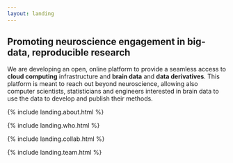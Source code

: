 ```yaml
---
layout: landing
---
```


## Promoting neuroscience engagement in big-data, reproducible research

We are developing an open, online platform to provide a seamless access to **cloud computing** infrastructure and **brain data** and **data derivatives**. This platform is meant to reach out beyond neuroscience, allowing also computer scientists, statisticians and engineers interested in brain data to use the data to develop and publish their methods.

{% include landing.about.html %}

<!--
Neuroscience is engaging at the forefront of science by dissolving disciplinary boundaries and promoting transdisciplinary research. This process can, in principle, facilitate discovery by convergent efforts from theoretical, experimental and cognitive neuroscience, as well as computer science and engineering. To assure the success of this process, the current lack of established mechanisms to promote open sharing data, software and scientific results must be overcome. Promoting open software and data sharing has become paramount to addressing the problem of scientific reproducibility. **Brainlife** addresses challenges to neuroscience open sharing and reproducibility by providing integrative mechanisms for publishing data, and algorithms while embedding them with computing resources to impact multiple scientific communities. **Brainlife** is a project under active development. 
-->

{% include landing.who.html %}

{% include landing.collab.html %}

{% include landing.team.html %}


